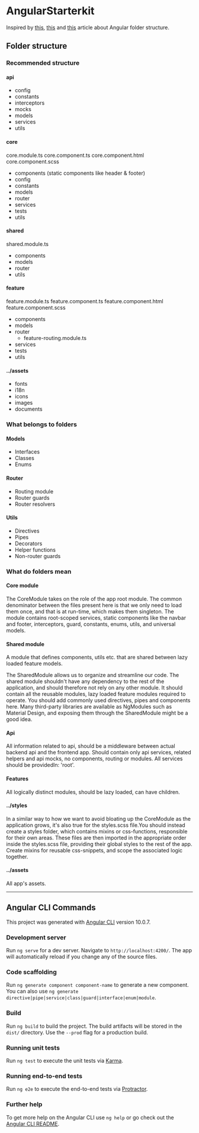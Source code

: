 # AngularStarterkit

Inspired by [this](https://itnext.io/choosing-a-highly-scalable-folder-structure-in-angular-d987de65ec7), [this](https://itnext.io/choosing-the-right-file-structure-for-angular-in-2020-and-beyond-a53a71f7eb05) and [this](https://angularbites.com/building-an-enterprise-grade-angular-project-structure/) article about Angular folder structure.

## Folder structure

### Recommended structure

#### api

- config
- constants
- interceptors
- mocks
- models
- services
- utils

#### core

core.module.ts
core.component.ts
core.component.html
core.component.scss

- components (static components like header & footer)
- config
- constants
- models
- router
- services
- tests
- utils

#### shared

shared.module.ts

- components
- models
- router
- utils

#### feature

feature.module.ts
feature.component.ts
feature.component.html
feature.component.scss

- components
- models
- router
  - feature-routing.module.ts
- services
- tests
- utils

#### ../assets

- fonts
- i18n
- icons
- images
- documents

### What belongs to folders

#### Models

- Interfaces
- Classes
- Enums

#### Router

- Routing module
- Router guards
- Router resolvers

#### Utils

- Directives
- Pipes
- Decorators
- Helper functions
- Non-router guards

### What do folders mean

#### Core module

The CoreModule takes on the role of the app root module. The common denominator between the files present here is that we only need to load them once, and that is at run-time, which makes them singleton. The module contains root-scoped services, static components like the navbar and footer, interceptors, guard, constants, enums, utils, and universal models.

#### Shared module

A module that defines components, utils etc. that are shared between lazy loaded feature models.

The SharedModule allows us to organize and streamline our code. The shared module shouldn't have any dependency to the rest of the application, and should therefore not rely on any other module. It should contain all the reusable modules, lazy loaded feature modules required to operate. You should add commonly used directives, pipes and components here. Many third-party libraries are available as NgModules such as Material Design, and exposing them through the SharedModule might be a good idea.

#### Api

All information related to api, should be a middleware between actual backend api and the frontend app. Should contain only api services, related helpers and api mocks, no components, routing or modules. All services should be providedIn: 'root'.

#### Features

All logically distinct modules, should be lazy loaded, can have children.

#### ../styles

In a similar way to how we want to avoid bloating up the CoreModule as the application grows, it's also true for the styles.scss file.You should instead create a styles folder, which contains mixins or css-functions, responsible for their own areas. These files are then imported in the appropriate order inside the styles.scss file, providing their global styles to the rest of the app. Create mixins for reusable css-snippets, and scope the associated logic together.

#### ../assets

All app's assets.

---

## Angular CLI Commands

This project was generated with [Angular CLI](https://github.com/angular/angular-cli) version 10.0.7.

### Development server

Run `ng serve` for a dev server. Navigate to `http://localhost:4200/`. The app will automatically reload if you change any of the source files.

### Code scaffolding

Run `ng generate component component-name` to generate a new component. You can also use `ng generate directive|pipe|service|class|guard|interface|enum|module`.

### Build

Run `ng build` to build the project. The build artifacts will be stored in the `dist/` directory. Use the `--prod` flag for a production build.

### Running unit tests

Run `ng test` to execute the unit tests via [Karma](https://karma-runner.github.io).

### Running end-to-end tests

Run `ng e2e` to execute the end-to-end tests via [Protractor](http://www.protractortest.org/).

### Further help

To get more help on the Angular CLI use `ng help` or go check out the [Angular CLI README](https://github.com/angular/angular-cli/blob/master/README.md).
